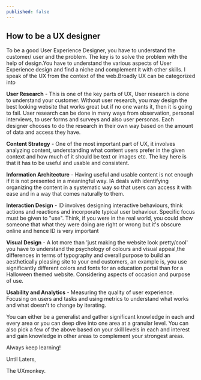 ```yaml
---
published: false
---
```


## How to be a UX designer

To be a good User Experience Designer, you have to understand the customer/ user and the problem. The key is to solve the problem with the help of design.You have to understand the various aspects of User Experience design and find a niche and complement it with other skills.  I speak of the UX from the context of the web.Broadly UX can be categorized into
 
**User Research** - This is one of the key parts of UX, User research is done to understand your customer. Without user research, you may design the best looking website that works great but if no one wants it, then it is going to fail. User research can be done in many ways from observation, personal interviews, to user forms and surveys and also user personas. Each designer chooses to do the research in their own way based on the amount of data and access they have.
 
**Content Strategy** - One of the most important part of UX, it involves analyzing content, understanding what content users prefer in the given context and how much of it should be text or images etc. The key here is that it has to be useful and usable and consistent.
 
**Information Architecture** - Having useful and usable content is not enough if it is not presented in a meaningful way. IA deals with identifying organizing the content in a systematic way so that users can access it with ease and in a way that comes naturally to them.
 
**Interaction Design** - ID involves designing interactive behaviours, think actions and reactions and incorporate typical user behaviour. Specific focus must be given to "use". Think, if you were in the real world, you could show someone that what they were doing are right or wrong but it's obscure online and hence ID is very important
 
**Visual Design** - A lot more than 'just making the website look pretty/cool' you have to understand the psychology of colours and visual appeal,the differences in terms of typography and overall purpose to build an aesthetically pleasing site to your end customers, an example is, you use significantly different colors and fonts for an education portal than for a Halloween themed website. Considering aspects of occasion and purpose of use.
 
**Usability and Analytics** - Measuring the quality of user experience. Focusing on users and tasks and using metrics to understand what works and what doesn't to change by iterating.
 
You can either be a generalist and gather significant knowledge in each and every area or you can deep dive into one area at a granular level. You can also pick a few of the above based on your skill levels in each and interest and gain knowledge in other areas to complement your strongest areas.
 
Always keep learning!
 
Until Laters,
 
The UXmonkey.
